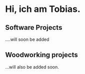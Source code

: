 # Hi, ich am Tobias.

## Software Projects
....will soon be added

## Woodworking projects
...will also be added soon.
